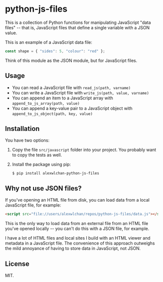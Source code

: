 # python-js-files

This is a collection of Python functions for manipulating JavaScript "data files" -- that is, JavaScript files that define a single variable with a JSON value.

This is an example of a JavaScript data file:

```javascript
const shape = { "sides": 5, "colour": "red" };
```

Think of this module as the JSON module, but for JavaScript files.

## Usage

*   You can read a JavaScript file with `read_js(path, varname)`
*   You can write a JavaScript file with `write_js(path, value, varname)`
*   You can append an item to a JavaScript array with `append_to_js_array(path, value)`
*   You can append a key-value pair to a JavaScript object with `append_to_js_object(path, key, value)`

## Installation

You have two options:

1.  Copy the file `src/javascript` folder into your project.
    You probably want to copy the tests as well.

2.  Install the package using pip:

    ```console
    $ pip install alexwlchan-python-js-files
    ```

## Why not use JSON files?

If you've opening an HTML file from disk, you can load data from a local JavaScript file, for example:

```html
<script src="file://users/alexwlchan/repos/python-js-files/data.js"></script>
```

This is the only way to load data from an external file from an HTML file you've opened locally -- you can't do this with a JSON file, for example.

I have a lot of HTML files and local sites I build with an HTML viewer and metadata in a JavaScript file.
The convenience of this approach outweighs the mild annoyance of having to store data in JavaScript, not JSON.

## License

MIT.
